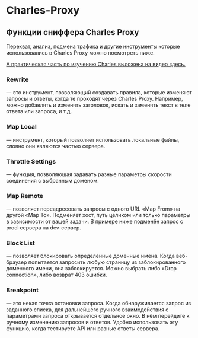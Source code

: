 # Charles-Proxy
## Функции сниффера Charles Proxy

Перехват, анализ, подмена трафика и другие инструменты которые  использовались в Charles Proxy можно посмотреть ниже.
<p><a href="https://youtu.be/z3ikBBXFnD4" target="_blank" > А  практическая часть по изучению Charles выложена на видео здесь.</a></p>

### Rewrite
— это инструмент, позволяющий создавать правила, которые изменяют запросы и ответы, когда те проходят через Charles Proxy. Например, можно добавлять и изменять заголовок, искать и заменять текст в теле ответа или запроса, и т.д.
### Map Local
— инструмент, который позволяет использовать локальные файлы, словно они являются частью сервера.
### Throttle Settings
— функция, позволяющая задавать разные параметры скорости соединения с выбранным доменом.
### Map Remote
— позволяет переадресовать запросы с одного URL «Map From» на другой «Map To». Подменяет хост, путь целиком или только параметры в зависимости от вашей задачи. В примере ниже подменён запрос с prod-сервера на dev-сервер.
### Block List
— позволяет блокировать определённые доменные имена. Когда веб-браузер попытается запросить любую страницу из заблокированного доменного имени, она заблокируется. Можно выбрать либо «Drop connection», либо возврат 403 ошибки.
### Breakpoint
— это некая точка остановки запроса. Когда обнаруживается запрос из заданного списка, для дальнейшего ручного взаимодействия с параметрами запроса открывается отдельное окно. В нём перейдите к ручному изменению запросов и ответов. Удобно использовать эту функцию, когда тестируете API или разные ответы сервера.
